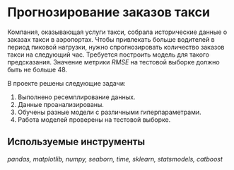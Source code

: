 # Прогнозирование заказов такси

Компания, оказывающая услуги такси, собрала исторические данные о заказах такси в аэропортах. Чтобы привлекать больше водителей в период пиковой нагрузки, нужно спрогнозировать количество заказов такси на следующий час. Требуется построить модель для такого предсказания.
Значение метрики *RMSE* на тестовой выборке должно быть не больше 48.

В проекте решены следующие задачи:

1. Выполнено ресемплирование данных.
2. Данные проанализированы.
3. Обучены разные модели с различными гиперпараметрами. 
4. Работа моделей проверены на тестовой выборке.

## Используемые инструменты
*pandas, matplotlib, numpy, seaborn, time, sklearn, statsmodels, catboost* 
